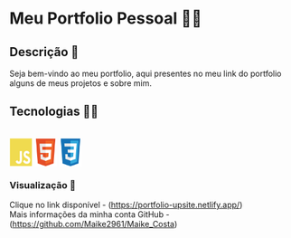 # Meu Portfolio Pessoal 🌟👋

## Descrição 💬

Seja bem-vindo ao meu portfolio, aqui presentes no meu link do portfolio alguns de meus projetos e sobre mim.

## Tecnologias 🚀🚀

<div style="display: inline_block"><br>
  <img align="center" alt="Js" height="50" width="40" src="https://raw.githubusercontent.com/devicons/devicon/master/icons/javascript/javascript-plain.svg">
  <img align="center" alt="HTML" height="50" width="40" src="https://raw.githubusercontent.com/devicons/devicon/master/icons/html5/html5-original.svg">
  <img align="center" alt="CSS" height="50" width="40" src="https://raw.githubusercontent.com/devicons/devicon/master/icons/css3/css3-original.svg">
</div>

### Visualização 🔖

Clique no link disponível - (https://portfolio-upsite.netlify.app/)<br>
Mais informações da minha conta GitHub - (https://github.com/Maike2961/Maike_Costa)
